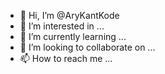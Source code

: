 - 👋 Hi, I’m @AryKantKode
- 👀 I’m interested in ...
- 🌱 I’m currently learning ...
- 💞️ I’m looking to collaborate on ...
- 📫 How to reach me ...

<!---
AryKantKode/AryKantKode is a ✨ special ✨ repository because its `README.md` (this file) appears on your GitHub profile.
You can click the Preview link to take a look at your changes.
--->
